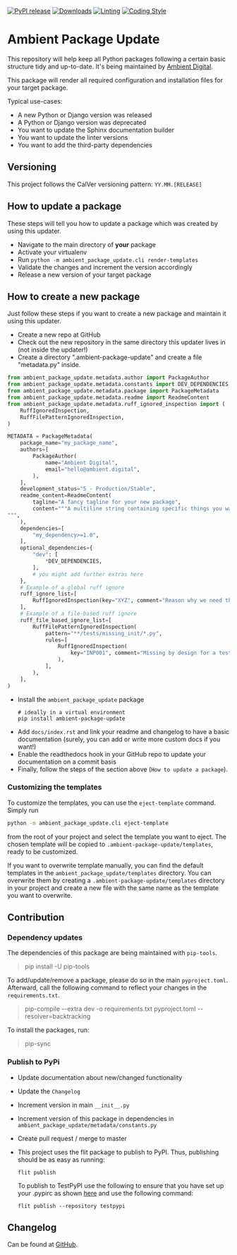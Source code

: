 [![PyPI release](https://img.shields.io/pypi/v/ambient-package-update.svg)](https://pypi.org/project/ambient-package-update/)
[![Downloads](https://static.pepy.tech/badge/ambient-package-update)](https://pepy.tech/project/ambient-package-update)
[![Linting](https://img.shields.io/endpoint?url=https://raw.githubusercontent.com/astral-sh/ruff/main/assets/badge/v2.json)](https://github.com/astral-sh/ruff)
[![Coding Style](https://img.shields.io/badge/code%20style-Ruff-000000.svg)](https://github.com/astral-sh/ruff)

# Ambient Package Update

This repository will help keep all Python packages following a certain basic structure tidy and up-to-date. It's being
maintained by [Ambient Digital](https://ambient.digital).

This package will render all required configuration and installation files for your target package.

Typical use-cases:

- A new Python or Django version was released
- A Python or Django version was deprecated
- You want to update the Sphinx documentation builder
- You want to update the linter versions
- You want to add the third-party dependencies

## Versioning

This project follows the CalVer versioning pattern: `YY.MM.[RELEASE]`

## How to update a package

These steps will tell you how to update a package which was created by using this updater.

- Navigate to the main directory of **your** package
- Activate your virtualenv
- Run `python -m ambient_package_update.cli render-templates`
- Validate the changes and increment the version accordingly
- Release a new version of your target package

## How to create a new package

Just follow these steps if you want to create a new package and maintain it using this updater.

- Create a new repo at GitHub
- Check out the new repository in the same directory this updater lives in (not inside the updater!)
- Create a directory ".ambient-package-update" and create a file "metadata.py" inside.

```python
from ambient_package_update.metadata.author import PackageAuthor
from ambient_package_update.metadata.constants import DEV_DEPENDENCIES
from ambient_package_update.metadata.package import PackageMetadata
from ambient_package_update.metadata.readme import ReadmeContent
from ambient_package_update.metadata.ruff_ignored_inspection import (
    RuffIgnoredInspection,
    RuffFilePatternIgnoredInspection,
)

METADATA = PackageMetadata(
    package_name="my_package_name",
    authors=[
        PackageAuthor(
            name="Ambient Digital",
            email="hello@ambient.digital",
        ),
    ],
    development_status="5 - Production/Stable",
    readme_content=ReadmeContent(
        tagline="A fancy tagline for your new package",
        content="""A multiline string containing specific things you want to have in your package readme.
""",
    ),
    dependencies=[
        "my_dependency>=1.0",
    ],
    optional_dependencies={
        "dev": [
            *DEV_DEPENDENCIES,
        ],
        # you might add further extras here
    },
    # Example of a global ruff ignore
    ruff_ignore_list=[
        RuffIgnoredInspection(key="XYZ", comment="Reason why we need this exception"),
    ],
    # Example of a file-based ruff ignore
    ruff_file_based_ignore_list=[
        RuffFilePatternIgnoredInspection(
            pattern="**/tests/missing_init/*.py",
            rules=[
                RuffIgnoredInspection(
                    key="INP001", comment="Missing by design for a test case"
                ),
            ],
        ),
    ],
)
```

- Install the `ambient_package_update` package
  ```
  # ideally in a virtual environment
  pip install ambient-package-update
  ```
- Add `docs/index.rst` and link your readme and changelog to have a basic documentation (surely, you can add or write
  more custom docs if you want!)
- Enable the readthedocs hook in your GitHub repo to update your documentation on a commit basis
- Finally, follow the steps of the section above (`How to update a package`).

### Customizing the templates

To customize the templates, you can use the `eject-template` command.
Simply run

```bash
python -m ambient_package_update.cli eject-template
```

from the root of your project and select the template you want to eject.
The chosen template will be copied to `.ambient-package-update/templates`, ready to be customized.

If you want to overwrite template manually, you can find the default templates in the `ambient_package_update/templates` directory.
You can overwrite them by creating a `.ambient-package-update/templates` directory in your project
and create a new file with the same name as the template you want to overwrite.

## Contribution

### Dependency updates

The dependencies of this package are being maintained with `pip-tools`.

> pip install -U pip-tools

To add/update/remove a package, please do so in the main `pyproject.toml`. Afterward, call the following command to
reflect your changes in the `requirements.txt`.

> pip-compile --extra dev -o requirements.txt pyproject.toml --resolver=backtracking

To install the packages, run:

> pip-sync

### Publish to PyPi

- Update documentation about new/changed functionality

- Update the `Changelog`

- Increment version in main `__init__.py`

- Increment version of this package in dependencies in `ambient_package_update/metadata/constants.py`

- Create pull request / merge to master

- This project uses the flit package to publish to PyPI. Thus, publishing should be as easy as running:

  ```
  flit publish
  ```

  To publish to TestPyPI use the following to ensure that you have set up your .pypirc as
  shown [here](https://flit.readthedocs.io/en/latest/upload.html#using-pypirc) and use the following command:

  ```
  flit publish --repository testpypi
  ```

## Changelog

Can be found at [GitHub](https://github.com/ambient-innovation/ambient-package-update/blob/master/CHANGES.md).
